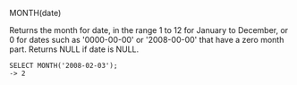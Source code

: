 MONTH(date)

Returns the month for date, in the range 1 to 12 for January to December, or 0 for dates such as '0000-00-00' or '2008-00-00' that have a zero month part. Returns NULL if date is NULL.

```
SELECT MONTH('2008-02-03');
-> 2
```
